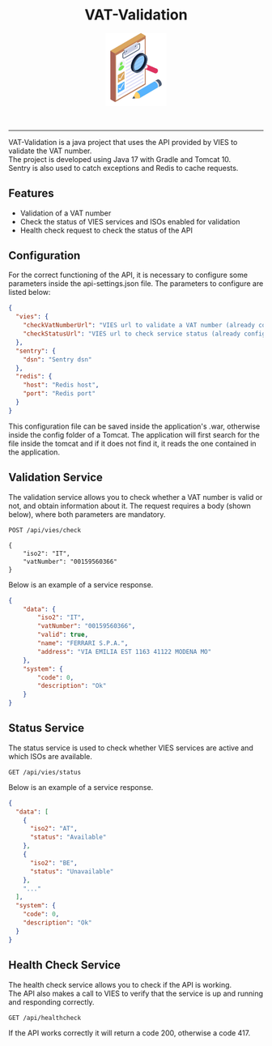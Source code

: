 <h1 align="center">VAT-Validation</h1>

<p align="center">
<img width="120" src="./img/vat-validation-logo.png" alt=""/>
</p>

<p align="center">
<img src="https://img.shields.io/badge/Java-ED7B09?style=for-the-badge&logo=openjdk&logoColor=white" alt="">
<img src="https://img.shields.io/badge/gradle-02303A?style=for-the-badge&logo=gradle&logoColor=white" alt="">
<img src="https://img.shields.io/badge/Sentry-black?style=for-the-badge&logo=Sentry&logoColor=#362D59" alt="">
<img src="https://img.shields.io/badge/redis-%23DD0031.svg?style=for-the-badge&logo=redis&logoColor=white" alt="">
</p>

--------

VAT-Validation is a java project that uses the API provided by VIES to validate the VAT number.  
The project is developed using Java 17 with Gradle and Tomcat 10.  
Sentry is also used to catch exceptions and Redis to cache requests.

## Features
* Validation of a VAT number
* Check the status of VIES services and ISOs enabled for validation
* Health check request to check the status of the API

## Configuration
For the correct functioning of the API, it is necessary to configure some parameters inside the api-settings.json file.
The parameters to configure are listed below:

```json
{
  "vies": {
    "checkVatNumberUrl": "VIES url to validate a VAT number (already configured)",
    "checkStatusUrl": "VIES url to check service status (already configured)"
  },
  "sentry": {
    "dsn": "Sentry dsn"
  },
  "redis": {
    "host": "Redis host",
    "port": "Redis port"
  }
}
```

This configuration file can be saved inside the application's .war, otherwise inside the config folder of a Tomcat.
The application will first search for the file inside the tomcat and if it does not find it, it reads the one contained in the application.

## Validation Service
The validation service allows you to check whether a VAT number is valid or not, and obtain information about it.
The request requires a body (shown below), where both parameters are mandatory.

```http request
POST /api/vies/check
```


```body
{
    "iso2": "IT",
    "vatNumber": "00159560366"
}
```

Below is an example of a service response.

```json
{
    "data": {
        "iso2": "IT",
        "vatNumber": "00159560366",
        "valid": true,
        "name": "FERRARI S.P.A.",
        "address": "VIA EMILIA EST 1163 41122 MODENA MO"
    },
    "system": {
        "code": 0,
        "description": "Ok"
    }
}
```

## Status Service
The status service is used to check whether VIES services are active and which ISOs are available.

```http request
GET /api/vies/status
```

Below is an example of a service response.

```json
{
  "data": [
    {
      "iso2": "AT",
      "status": "Available"
    },
    {
      "iso2": "BE",
      "status": "Unavailable"
    },
    "..."
  ],
  "system": {
    "code": 0,
    "description": "Ok"
  }
}
```

## Health Check Service
The health check service allows you to check if the API is working.  
The API also makes a call to VIES to verify that the service is up and running and responding correctly.

```http request
GET /api/healthcheck
```

If the API works correctly it will return a code 200, otherwise a code 417.